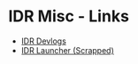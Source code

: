 # IDR Misc - Links
- [IDR Devlogs](https://haxen-filp.itch.io/idr-devlogs)
- [IDR Launcher (Scrapped)](https://github.com/mahikotahi/IDR_Crap/tree/main/Misc/Launchers)